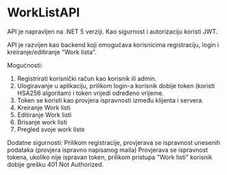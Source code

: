 # WorkListAPI

API je napravljen na .NET 5 verziji.
Kao sigurnost i autorizaciju koristi JWT.

API je razvijen kao backend koji omogućava korisnicima registraciju, login i kreiranje/editiranje "Work lista".

Mogućnosti:
1. Registrirati korisnički račun kao korisnik ili admin.
2. Ulogiravanje u aplikaciju, prilikom login-a korisnik dobije token (koristi HSA256 algoritam) i token vrijedi određeno vrijeme.
3. Token se koristi kao provjera ispravnosti između klijenta i servera.
4. Kreiranje Work listi
5. Editiranje Work listi
6. Brisanje work listi
7. Pregled svoje work liste

Dodatne sigurnosti:
Prilikom registracije, provjerava se ispravnost unesenih podataka (provjera ispravno napisanog maila)
Provjerava se ispravnost tokena, ukoliko nije ispravan token, prilikom pristupa "Work listi" korisnik dobije grešku 401 Not Authorized.
